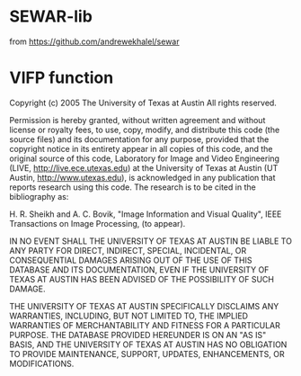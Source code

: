 # SEWAR-lib 
from https://github.com/andrewekhalel/sewar

# VIFP function
Copyright (c) 2005 The University of Texas at Austin
All rights reserved.

Permission is hereby granted, without written agreement and without license or royalty fees, to use, copy, 
modify, and distribute this code (the source files) and its documentation for
any purpose, provided that the copyright notice in its entirety appear in all copies of this code, and the 
original source of this code, Laboratory for Image and Video Engineering (LIVE, http://live.ece.utexas.edu)
at the University of Texas at Austin (UT Austin, 
http://www.utexas.edu), is acknowledged in any publication that reports research using this code. The research
is to be cited in the bibliography as:

H. R. Sheikh and A. C. Bovik, "Image Information and Visual Quality", IEEE Transactions on 
Image Processing, (to appear).

IN NO EVENT SHALL THE UNIVERSITY OF TEXAS AT AUSTIN BE LIABLE TO ANY PARTY FOR DIRECT, INDIRECT, SPECIAL, INCIDENTAL, 
OR CONSEQUENTIAL DAMAGES ARISING OUT OF THE USE OF THIS DATABASE AND ITS DOCUMENTATION, EVEN IF THE UNIVERSITY OF TEXAS
AT AUSTIN HAS BEEN ADVISED OF THE POSSIBILITY OF SUCH DAMAGE.

THE UNIVERSITY OF TEXAS AT AUSTIN SPECIFICALLY DISCLAIMS ANY WARRANTIES, INCLUDING, BUT NOT LIMITED TO, THE IMPLIED 
WARRANTIES OF MERCHANTABILITY AND FITNESS FOR A PARTICULAR PURPOSE. THE DATABASE PROVIDED HEREUNDER IS ON AN "AS IS" BASIS,
AND THE UNIVERSITY OF TEXAS AT AUSTIN HAS NO OBLIGATION TO PROVIDE MAINTENANCE, SUPPORT, UPDATES, ENHANCEMENTS, OR MODIFICATIONS.
